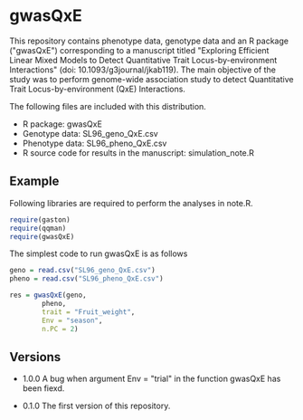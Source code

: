 # gwasQxE
This repository contains phenotype data, genotype data and an R package ("gwasQxE") corresponding to a manuscript titled "Exploring Efficient Linear Mixed Models to Detect Quantitative Trait Locus-by-environment Interactions" (doi: 10.1093/g3journal/jkab119).
The main objective of the study was to perform genome-wide association study to detect Quantitative Trait Locus-by-environment (QxE) Interactions.

The following files are included with this distribution.

  - R package:	gwasQxE
  - Genotype data:	SL96_geno_QxE.csv
  - Phenotype data:	SL96_pheno_QxE.csv
  - R source code for results in the manuscript:	simulation_note.R

<!-- end list -->


## Example

Following libraries are required to perform the analyses in note.R.
``` r
require(gaston)
require(qqman)
require(gwasQxE)
```

The simplest code to run gwasQxE is as follows
``` r 
geno = read.csv("SL96_geno_QxE.csv")
pheno = read.csv("SL96_pheno_QxE.csv")

res = gwasQxE(geno,
        pheno,
        trait = "Fruit_weight",
        Env = "season",
        n.PC = 2)
```

<!-- end list -->


## Versions
- 1.0.0
A bug when argument Env = "trial" in the function gwasQxE has been fiexd.

- 0.1.0
The first version of this repository.

<!-- end list -->

